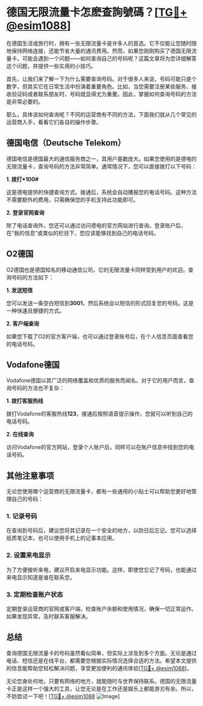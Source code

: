 # 德国无限流量卡怎麽查詢號碼？[[TG💪+ @esim1088](https://t.me/s/esim1088)]

在德国生活或旅行时，拥有一张无限流量卡是许多人的首选。它不仅能让您随时随地保持网络连接，还能节省大量的通讯费用。然而，如果您刚刚购买了德国无限流量卡，可能会遇到一个问题——如何查询自己的号码呢？这篇文章将为您详细解答这个问题，并提供一些实用的小技巧。

首先，让我们来了解一下为什么需要查询号码。对于很多人来说，号码可能只是个数字，但其实它在日常生活中扮演着重要角色。比如，当您需要注册某些服务、接收验证码或者联系朋友时，号码就显得尤为重要。因此，掌握如何查询号码的方法是非常必要的。

那么，具体该如何查询呢？不同的运营商有不同的方法，下面我们就从几个常见的运营商入手，看看它们各自的操作步骤。

## 德国电信（Deutsche Telekom）

德国电信是德国最大的通信服务商之一，其用户基数庞大。如果您使用的是德电的无限流量卡，查询号码的方法非常简单。通常情况下，您可以直接拨打以下号码：

**1. 拨打*100#**

这是德电提供的快捷查询方式。拨通后，系统会自动播报您的电话号码。这种方法不需要额外的费用，只需确保您的手机支持此功能即可。

**2. 登录官网查询**

除了电话查询外，您还可以通过访问德电的官方网站进行查询。登录账户后，在“我的信息”或类似的栏目下，您应该能够找到自己的电话号码。

## O2德国

O2德国也是德国知名的移动通信公司，它的无限流量卡同样受到用户的欢迎。查询号码的方法如下：

**1. 发送短信**

您可以发送一条空白短信到**3001**，然后系统会以短信的形式回复您的号码。这是一种快速且便捷的方式。

**2. 客户端查询**

如果您下载了O2的官方客户端，也可以通过登录账号后，在个人信息页面查看您的电话号码。

## Vodafone德国

Vodafone德国以其广泛的网络覆盖和优质的服务而闻名。对于它的用户而言，查询号码的方法也不复杂：

**1. 拨打客服热线**

拨打Vodafone的客服热线**123**，接通后按照语音提示操作，您就可以听到自己的电话号码。

**2. 在线查询**

访问Vodafone的官方网站，登录个人账户后，同样可以在账户信息中找到您的电话号码。

## 其他注意事项

无论您使用哪个运营商的无限流量卡，都有一些通用的小贴士可以帮助您更好地管理自己的号码：

### 1. 记录号码

在查询到号码后，建议您将其记录在一个安全的地方，以防日后忘记。您可以选择纸质笔记本，也可以使用手机上的记事本应用。

### 2. 设置来电显示

为了方便接听来电，建议开启来电显示功能。这样，即使您忘记了号码，也能通过来电显示知道是谁在联系您。

### 3. 定期检查账户状态

定期登录运营商的官网或客户端，检查账户余额和使用情况，确保一切正常运作。如果发现异常，及时联系客服解决。

## 总结

查询德国无限流量卡的号码虽然看似简单，但实际上涉及到多个方面。无论是通过电话、短信还是在线平台，都需要您根据实际情况选择合适的方法。希望本文提供的信息能帮助您轻松解决问题，享受更加便利的通讯体验[[TG💪+ @esim1088](https://t.me/s/esim1088)]。

无论您身处何地，只要有网络的地方，就能随时与世界保持联系。德国的无限流量卡正是这样一个强大的工具，让您无论是在工作还是娱乐上都能游刃有余。所以，不妨尝试一下吧！[[TG💪+ @esim1088](https://t.me/s/esim1088) ![Image](https://i.postimg.cc/4NQfJmqS/Snipaste-2025-05-13-00-14-12.png)]